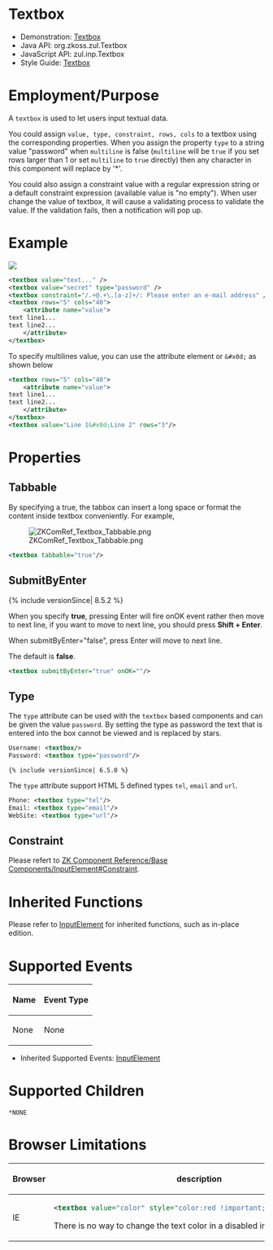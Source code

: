 

# Textbox

- Demonstration:
  [Textbox](http://www.zkoss.org/zkdemo/input/form_sample)
- Java API: <javadoc>org.zkoss.zul.Textbox</javadoc>
- JavaScript API: <javadoc directory="jsdoc">zul.inp.Textbox</javadoc>
- Style Guide: [
  Textbox](ZK_Style_Guide/XUL_Component_Specification/Textbox)

# Employment/Purpose

A `textbox` is used to let users input textual data.

You could assign `value, type, constraint, rows, cols` to a textbox
using the corresponding properties. When you assign the property `type`
to a string value "password" when `multiline` is false (`multiline` will
be `true` if you set rows larger than 1 or set `multiline` to `true`
directly) then any character in this component will replace by '\*'.

You could also assign a constraint value with a regular expression
string or a default constraint expression (available value is "no
empty"). When user change the value of textbox, it will cause a
validating process to validate the value. If the validation fails, then
a notification will pop up.

# Example

![](ZKCompRef_Textbox.png)

``` xml
<textbox value="text..." />
<textbox value="secret" type="password" />
<textbox constraint="/.+@.+\.[a-z]+/: Please enter an e-mail address" />
<textbox rows="5" cols="40">
    <attribute name="value">
text line1... 
text line2...
    </attribute>
</textbox>
```

To specify multilines value, you can use the attribute element or
`&#x0d;` as shown below

``` xml
<textbox rows="5" cols="40">
    <attribute name="value">
text line1... 
text line2...
    </attribute>
</textbox>
<textbox value="Line 1&#x0d;Line 2" rows="3"/>
```

# Properties

## Tabbable

By specifying a true, the tabbox can insert a long space or format the
content inside textbox conveniently. For example,

<figure>
<img src="ZKComRef_Textbox_Tabbable.png"
title="ZKComRef_Textbox_Tabbable.png" />
<figcaption>ZKComRef_Textbox_Tabbable.png</figcaption>
</figure>

``` xml
<textbox tabbable="true"/>
```

## SubmitByEnter

{% include versionSince\| 8.5.2 %}

When you specify **true**, pressing Enter will fire onOK event rather
then move to next line, if you want to move to next line, you should
press **Shift + Enter**.

When submitByEnter="false", press Enter will move to next line.

The default is **false**.

``` xml
<textbox submitByEnter="true" onOK=""/>
```

## Type

The `type` attribute can be used with the `textbox` based components and
can be given the value `password`. By setting the type as password the
text that is entered into the box cannot be viewed and is replaced by
stars.

``` xml
Username: <textbox/>
Password: <textbox type="password"/>
```

`{% include versionSince| 6.5.0 %}`

The `type` attribute support HTML 5 defined types `tel`, `email` and
`url`.

``` xml
Phone: <textbox type="tel"/>
Email: <textbox type="email"/>
WebSite: <textbox type="url"/>
```

## Constraint

Please refert to [ZK Component Reference/Base
Components/InputElement#Constraint](ZK_Component_Reference/Base_Components/InputElement#Constraint).

# Inherited Functions

Please refer to [
InputElement](ZK_Component_Reference/Base_Components/InputElement)
for inherited functions, such as in-place edition.

# Supported Events

<table>
<thead>
<tr class="header">
<th><center>
<p>Name</p>
</center></th>
<th><center>
<p>Event Type</p>
</center></th>
</tr>
</thead>
<tbody>
<tr class="odd">
<td><p>None</p></td>
<td><p>None</p></td>
</tr>
</tbody>
</table>

- Inherited Supported Events: [
  InputElement](ZK_Component_Reference/Base_Components/InputElement#Supported_Events)

# Supported Children

`*NONE`

# Browser Limitations

<table>
<thead>
<tr class="header">
<th><p>Browser</p></th>
<th><p>description</p></th>
</tr>
</thead>
<tbody>
<tr class="odd">
<td><p>IE</p></td>
<td><div class="sourceCode" id="cb1"><pre
class="sourceCode xml"><code class="sourceCode xml"><span id="cb1-1"><a href="#cb1-1" aria-hidden="true" tabindex="-1"></a>&lt;<span class="kw">textbox</span><span class="ot"> value=</span><span class="st">&quot;color&quot;</span><span class="ot"> style=</span><span class="st">&quot;color:red !important;&quot;</span><span class="ot"> disabled=</span><span class="st">&quot;true&quot;</span>/&gt;</span></code></pre></div>
<p>There is no way to change the text color in a disabled input in
IE.</p></td>
</tr>
</tbody>
</table>


